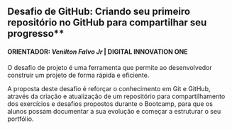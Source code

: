 ## Desafio de GitHub: Criando seu primeiro repositório no GitHub para compartilhar seu progresso**

#### **ORIENTADOR:** *Venilton Falvo Jr* | DIGITAL INNOVATION ONE



O desafio de projeto é uma ferramenta que permite ao desenvolvedor construir um projeto de forma rápida e eficiente.

A proposta deste desafio é reforçar o conhecimento em Git e GitHub, através da criação e atualização de um repositório para compartilhamento dos exercícios e desafios propostos durante o Bootcamp, para que os alunos possam documentar a sua evolução e começar a estruturar o seu portfólio.